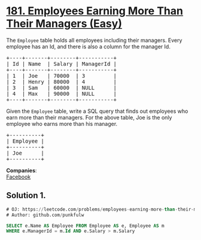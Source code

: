 # [181. Employees Earning More Than Their Managers (Easy)](https://leetcode.com/problems/employees-earning-more-than-their-managers/)

<p>The <code>Employee</code> table holds all employees including their managers. Every employee has an Id, and there is also a column for the manager Id.</p>

<pre>+----+-------+--------+-----------+
| Id | Name  | Salary | ManagerId |
+----+-------+--------+-----------+
| 1  | Joe   | 70000  | 3         |
| 2  | Henry | 80000  | 4         |
| 3  | Sam   | 60000  | NULL      |
| 4  | Max   | 90000  | NULL      |
+----+-------+--------+-----------+
</pre>

<p>Given the <code>Employee</code> table, write a SQL query that finds out employees who earn more than their managers. For the above table, Joe is the only employee who earns more than his manager.</p>

<pre>+----------+
| Employee |
+----------+
| Joe      |
+----------+
</pre>


**Companies**:  
[Facebook](https://leetcode.com/company/facebook)

## Solution 1.

```sql
# OJ: https://leetcode.com/problems/employees-earning-more-than-their-managers/
# Author: github.com/punkfulw

SELECT e.Name AS Employee FROM Employee AS e, Employee AS m
WHERE e.ManagerId = m.Id AND e.Salary > m.Salary
```
